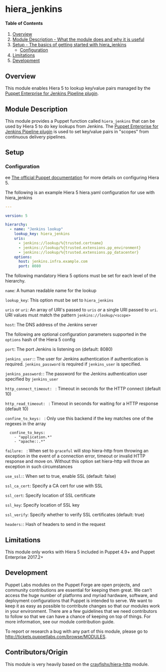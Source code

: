 # hiera_jenkins

#### Table of Contents

1. [Overview](#overview)
2. [Module Description - What the module does and why it is useful](#module-description)
3. [Setup - The basics of getting started with hiera_jenkins](#setup)
    * [Configuration](#setup-configuration)
4. [Limitations](#limitations)
5. [Development](#development)

## Overview

This module enables Hiera 5 to lookup key/value pairs managed by the [Puppet Enterprise for Jenkins Pipeline plugin](https://wiki.jenkins-ci.org/display/JENKINS/Puppet+Enterprise+Pipeline+Plugin).

## Module Description

This module provides a Puppet function called `hiera_jenkins` that can be used by Hiera 5 to do key lookups from Jenkins. 
The [Puppet Enterprise for Jenkins Pipeline plugin](https://wiki.jenkins-ci.org/display/JENKINS/Puppet+Enterprise+Pipeline+Plugin) is used to set key/value pairs in "scopes" from continuous delivery pipelines.

## Setup

### Configuration

ee [The official Puppet documentation](https://docs.puppet.com/puppet/4.9/hiera_intro.html) for more details on configuring Hiera 5.

The following is an example Hiera 5 hiera.yaml configuration for use with hiera_jenkins

```yaml
---

version: 5

hierarchy:
  - name: "Jenkins lookup"
    lookup_key: hiera_jenkins
    uris:
      - jenkins://lookup/%{trusted.certname}
      - jenkins://lookup/%{trusted.extensions.pp_environment}
      - jenkins://lookup/%{trusted.extensions.pp_datacenter}
    options:
      host: jenkins.infra.example.com
      port: 8080
```

The following mandatory Hiera 5 options must be set for each level of the hierarchy.

`name`: A human readable name for the lookup

`lookup_key`: This option must be set to `hiera_jenkins`

`uris` or `uri`: An array of URI's passed to `uris` _or_ a single URI passed to `uri`. URI values must match the pattern `jenkins://lookup/<scope>`

`host`: The DNS address of the Jenkins server



The following are optional configuration parameters supported in the `options` hash of the Hiera 5 config

`port`: The port Jenkins is listening on (default: 8080)

`jenkins_user:`: The user for Jenkins authentication if authentication is required. `jenkins_password` is required if `jenkins_user` is specified.

`jenkins_password:`: The password for the Jenkins authentication user specified by `jenkins_user`

`http_connect_timeout: ` : Timeout in seconds for the HTTP connect (default 10)

`http_read_timeout: ` : Timeout in seconds for waiting for a HTTP response (default 10)

`confine_to_keys: ` : Only use this backend if the key matches one of the regexes in the array

      confine_to_keys:
        - "application.*"
        - "apache::.*"

`failure: ` : When set to `graceful` will stop hiera-http from throwing an exception in the event of a connection error, timeout or invalid HTTP response and move on.  Without this option set hiera-http will throw an exception in such circumstances

`use_ssl:`: When set to true, enable SSL (default: false)

`ssl_ca_cert`: Specify a CA cert for use with SSL

`ssl_cert`: Specify location of SSL certificate

`ssl_key`: Specify location of SSL key

`ssl_verify`: Specify whether to verify SSL certificates (default: true)

`headers:`: Hash of headers to send in the request

## Limitations

This module only works with Hiera 5 included in Puppet 4.9+ and Puppet Enterprise 2017.2+

## Development
Puppet Labs modules on the Puppet Forge are open projects, and community contributions are essential for keeping them great. We can’t access the huge number of platforms and myriad hardware, software, and deployment configurations that Puppet is intended to serve. We want to keep it as easy as possible to contribute changes so that our modules work in your environment. There are a few guidelines that we need contributors to follow so that we can have a chance of keeping on top of things. For more information, see our module contribution guide.

To report or research a bug with any part of this module, please go to http://tickets.puppetlabs.com/browse/MODULES.

## Contributors/Origin

This module is very heavily based on the [crayfishx/hiera-http](https://forge.puppet.com/crayfishx/hiera_http) module.
